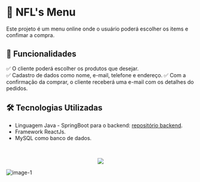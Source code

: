 # 🍔 NFL's Menu

Este projeto é um menu online onde o usuário poderá escolher os items e confimar a compra.

## 🚀 Funcionalidades
✅ O cliente poderá escolher os produtos que desejar.  
✅ Cadastro de dados como nome, e-mail, telefone e endereço. 
✅ Com a confirmação da comprar, o cliente receberá uma e-mail com os detalhes do pedidos. 

## 🛠️ Tecnologias Utilizadas
- Linguagem Java - SpringBoot para o backend:  <a href="https://github.com/NandoLuisz/NFL-Menu-backend">repositório backend</a>.
- Framework ReactJs.
- MySQL como banco de dados.

<div><br/>
    <p align="center">
      <a href="https://skillicons.dev">
        <img src="https://skillicons.dev/icons?i=ts,react,tailwind" />
      </a>
    </p>
</div>

![image-1](https://github.com/user-attachments/assets/f463ddab-7ae8-4c61-a15d-55eabda1f2fd)


